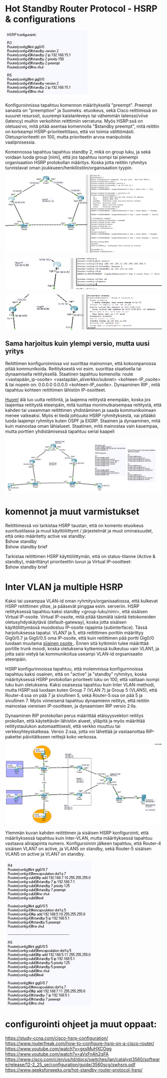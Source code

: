 # Hot Standby Router Protocol - HSRP & configurations

![alt text](images/HSRP-sampleConf.PNG?raw=true)

Konfiguroinnissa tapahtuu komennon määrityksellä "preempt". Preempt sanasta on "preemption" ja Suomeks. etuoikeus, sekä Cisco reittimissä on suuuret resurssit, suurempi kaistanleveys tai vähemmän latenssi/viive (latency) muihin verkoihhin reitttimiin verratuna. Myös HSRP:ssä on oletuasrvo, mitä pitää asentaa komennolla "$standby preempt", mitä reititin on korkeampi HSRP-prioriteettitaso, että voi toimia välittömästi. Oletusprioriteetti on 100, mutta prioriteetin arvoa manipuloida vaaliprosessia. <br>

Komennossa tapahtuu tapahtuu standby 2, mikä on group luku, ja sekä voidaan luoda group [nimi], että jos tapahtuu isompi tai pienempi organisaation HSRP protokollan määritys. Koska jotta reititin ryhmitys tunnistavat oman joukkueen/henkilöstön/organisaation tyypin.

![alt text](images/HSRP-conf-1.PNG?raw=true)

![alt text](images/HSRP-conf-2.PNG?raw=true)

![alt text](images/HSRP-conf-3.PNG?raw=true)

<h2> Sama harjoitus kuin ylempi versio, mutta uusi yritys </h2>

Reitittimen konfiguroinnissa voi suorittaa mainonnan, että kokoonpanossa pitää kommunikoida. Reitityksestä voi esim. suorittaa staatisella tai dynaamisella reitityksellä. Staatinen tapahtuu komenolla: route <vastapään_ip-osoite> <vastapään_aliverkko/subnet> <kohteen-IP_osoite> & tai nopein on: 0.0.0.0 0.0.0.0 <kohteen-IP_osoite>. Dynaaminen  RIP , mitä tapahtuu kohteen reitittimen lähistön IP-osoitteet. <br>

<ins>Huom!</ins> älä luo uutta reititintä, ja laajenna reititystä enempään, koska jos laajentaa reititystä eteenpäin, mitä tuottaa monimutkaisempaa reititystä, että kahden tai useamman reitittimen yhdistäminen ja saada kommunikoimaan menee vaikeaksi.  Myös ei tiedä johtuuko HSRP ryhmityksestä, vai pitääkö luoda laajempi ryhmitys kuten OSPF ja EIGRP.
Staainen ja dynaaminen, mitä kuin mainostaa oman lähialueet. Staatinen, mitä mainostaa vain kauempaa, mutta porttien yhdistämisessä tapahtuu serial kaapeli

![alt text](images/HSRP-confi-1.PNG?raw=true)

# komennot ja muut varmistukset

Reitittimessä voi tarkistaa HSRP taustan, että on komento etuoikeus suoritustilassa ja muut käyttöliittymt / järjestelmät ja muut ominaisuudet, että onko määritetty active vai standby: <br>
$show standby <br>
$show standby brief <br>

Tarkistaa reitittimen HSRP käyttöliittymän, että on status-tilanne (Active & standby), määrittänyt prioriteettin luvun ja Virtual IP-osoitteet: <br>
$show standby brief <br>

# Inter VLAN ja multiple HSRP

Kaksi tai useampaa VLAN-id oman ryhmitys/organisaatiossa, että kulkevat HSRP reitittimen ylitse, ja pääsevät pinggaa esim. serveriin. HSRP reitityksessä tapahtuu kaksi standby <group-luku/nimi>, että sisäisen Virtual IP-osoite. Virtual IP-osoite, mitä pitää täsmätä isäntä tietokoneiden oletusyhdyskäytävä (default-gateway), koska jotta sisäisen käyttöliittymässä muodostuu IP-osoite rajapinta (subinterface). Tässä harjoituksessa tapatui. VLAN7 ja 5, että reitittimen porttiin määrittyy Gig0/0.7 ja Gig0/0.5 oma IP-osoite, että kuin reitittimen pää portti Gig0/0 luodaan muutama <ins> sijainen osoite </ins>. Ennen sitä kytkimiin tulee määrittää portille trunk moodi, koska oletuksena kytkemissä kulkeutuu vain VLAN1, ja jotta saisi vietyä tai kommunikoitua useampi VLAN-id orgsanisaatio eteenpäin. <br>

HSRP konfigurinnoissa tapahtuu, että molemmissa konfigurnnoissa tapahtuu kaksi osainen, että on "active" ja "standby" ryhmitys, koska määrityksessä HSRP protokollan prioriteeti luku on 100, että valitaan isompi luku kuin oletuksena. Kaksi osaisessa tapahtuu kuin Inter VLAN-methodi, mutta HSRP:ssä luodaan kuten Group 7 (VLAN 7) ja Group 5 (VLAN5), että Router-4:ssa on pää 7 ja sivullinen 5, sekä Router-5:ssa on pää 5 ja sivullinen 7. Myös viimeisenä tapahtuu dynaamienn reititys, että reititin mainostaa viereisen IP-osoitteen, ja dynaamisen RIP versio 2:lla.

Dynaaminen RIP protokollan perus määrittää etäisyysvektori reititys prokollan, että käytettävän lähistön alueet, ylläpitä ja myös määrittää reititystaulukon automaatttisesti, että verkko muuttuu tai verkkoyhteyskatkeaa. Versio 2:ssa, jotta voi lähettää ja vastaanottaa RIP-pakettei päivitätkseen reittejä koko verkossa.

![alt text](images/HSRP-interVLAN.PNG?raw=true)

Ylemmän kuvan kahden reitittimen ja sisäisen HSRP konfigurointi, että määrityksessä tapahtuu kuin Inter-VLAN, mutta määrityksessä tapahtuu vastaava alirajapinta numero. Konfiguroinnin jälkeen tapahtuu, että Router-4 sisäisen VLAN7 on active, ja VLAN5 on standby, sekä Router-5 sisäisen VLAN5 on active ja VLAN7 on standby.

![alt text](images/HSRP-twoStandbyInterVlan.PNG?raw=true)

# configurointi ohjeet ja muut oppaat:
https://study-ccna.com/cisco-hsrp-configuration/ <br>
https://www.routerfreak.com/how-to-configure-hsrp-on-a-cisco-router/ <br>
https://www.youtube.com/watch?v=gxsMuHXCOqg <br>
https://www.youtube.com/watch?v=aVxFnAh2gFA <br>
https://www.cisco.com/c/en/us/td/docs/switches/lan/catalyst3560/software/release/12-2_25_se/configuration/guide/3560scg/swhsrp.pdf <br>
https://www.geeksforgeeks.org/hot-standby-router-protocol-hsrp/ <br>
